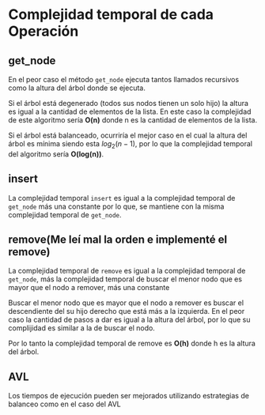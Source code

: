 # Complejidad temporal de cada Operación

## get_node

En el peor caso el método `get_node` ejecuta tantos llamados recursivos como la altura del árbol donde se ejecuta.

Si el árbol está degenerado (todos sus nodos tienen un solo hijo) la altura es igual a la cantidad de elementos de la lista. En este caso  la complejidad de este algoritmo sería **O(n)** donde n es la cantidad de elementos de la lista.

Si el árbol está balanceado, ocurriría el mejor caso en el cual la altura del árbol es mínima siendo esta $log_2(n - 1)$, por lo que la complejidad temporal del algoritmo sería **O(log(n))**.

## insert

La complejidad temporal `insert` es igual a la complejidad temporal de `get_node` más una constante por lo que, se mantiene con la misma complejidad temporal de `get_node`.

## remove(Me leí mal la orden e implementé el remove)

La complejidad temporal de `remove` es igual a la complejidad temporal de `get_node`, más la complejidad temporal de buscar el menor nodo que es mayor que el nodo a remover, más una constante

Buscar el menor nodo que es mayor que el nodo a remover es buscar el descendiente del su hijo derecho que está más a la izquierda. En el peor caso la cantidad de pasos a dar es igual a la altura del árbol, por lo que su complijidad es similar a la de buscar el nodo.

Por lo tanto la complejidad temporal de remove es **O(h)** donde h es la altura del árbol.

## AVL

Los tiempos de ejecución pueden ser mejorados utilizando estrategias de balanceo como en el caso del AVL